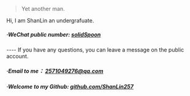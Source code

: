 

> Yet another man.


Hi, I am ShanLin an undergrafuate. 

##### ·WeChat public number: [solidSpoon](/54/WeChat.html)
---- If you have any questions, you can leave a message on the public account.

##### ·Email to me： [2571049276@qq.com](mailto:2571049276@qq.com)

##### ·Welcome to my Github: [github.com/ShanLin257](https://github.com/ShanLin257)